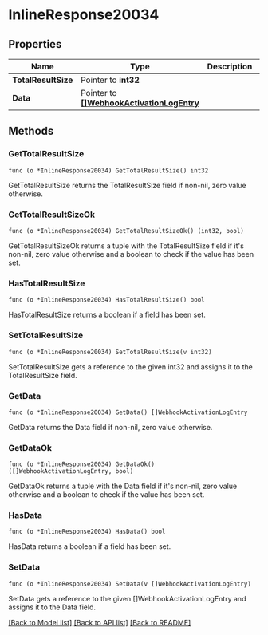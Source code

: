 # InlineResponse20034

## Properties

Name | Type | Description | Notes
------------ | ------------- | ------------- | -------------
**TotalResultSize** | Pointer to **int32** |  | 
**Data** | Pointer to [**[]WebhookActivationLogEntry**](WebhookActivationLogEntry.md) |  | 

## Methods

### GetTotalResultSize

`func (o *InlineResponse20034) GetTotalResultSize() int32`

GetTotalResultSize returns the TotalResultSize field if non-nil, zero value otherwise.

### GetTotalResultSizeOk

`func (o *InlineResponse20034) GetTotalResultSizeOk() (int32, bool)`

GetTotalResultSizeOk returns a tuple with the TotalResultSize field if it's non-nil, zero value otherwise
and a boolean to check if the value has been set.

### HasTotalResultSize

`func (o *InlineResponse20034) HasTotalResultSize() bool`

HasTotalResultSize returns a boolean if a field has been set.

### SetTotalResultSize

`func (o *InlineResponse20034) SetTotalResultSize(v int32)`

SetTotalResultSize gets a reference to the given int32 and assigns it to the TotalResultSize field.

### GetData

`func (o *InlineResponse20034) GetData() []WebhookActivationLogEntry`

GetData returns the Data field if non-nil, zero value otherwise.

### GetDataOk

`func (o *InlineResponse20034) GetDataOk() ([]WebhookActivationLogEntry, bool)`

GetDataOk returns a tuple with the Data field if it's non-nil, zero value otherwise
and a boolean to check if the value has been set.

### HasData

`func (o *InlineResponse20034) HasData() bool`

HasData returns a boolean if a field has been set.

### SetData

`func (o *InlineResponse20034) SetData(v []WebhookActivationLogEntry)`

SetData gets a reference to the given []WebhookActivationLogEntry and assigns it to the Data field.


[[Back to Model list]](../README.md#documentation-for-models) [[Back to API list]](../README.md#documentation-for-api-endpoints) [[Back to README]](../README.md)


